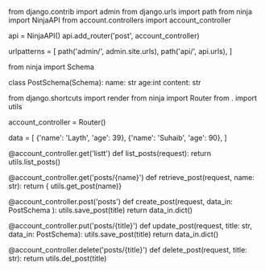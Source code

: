 from django.contrib import admin
from django.urls import path
from ninja import NinjaAPI
from account.controllers import account_controller

api = NinjaAPI()
api.add_router('post', account_controller)

urlpatterns = [
    path('admin/', admin.site.urls),
    path('api/', api.urls),
]

from ninja import Schema

class PostSchema(Schema):
    name: str
    age:int
    content: str



from django.shortcuts import render
from ninja import Router
from . import utils

account_controller = Router()

data = [
    {'name': 'Layth', 'age': 39},
    {'name': 'Suhaib', 'age': 90},
]

@account_controller.get('listt') 
def list_posts(request):
    return utils.list_posts()



@account_controller.get('posts/{name}') 
def retrieve_post(request, name: str):
    return { utils.get_post(name)} 


@account_controller.post('posts') 
def create_post(request, data_in: PostSchema ):
    utils.save_post(title)
    return data_in.dict()

@account_controller.put('posts/{title}')
def update_post(request, title: str, data_in: PostSchema):
    utils.save_post(title)
    return data_in.dict()


@account_controller.delete('posts/{title}')
def delete_post(request, title: str):
    return utils.del_post(title) 
